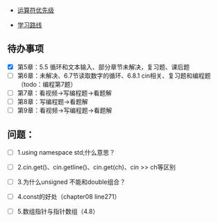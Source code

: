 - [运算符优先级](https://blog.csdn.net/weixin_41461277/article/details/85094089)

 - [学习路线](https://mp.weixin.qq.com/s/WW_X12bTm94iaCgWBgYtJw)
## 待办事项
- [x] 第5章：5.5 循环和文本输入、部分章节未解决，复习题、课后题
- [ ] 第6章：未解决、6.7节读取数字的循环、6.8.1 cin相关、复习题和编程题（todo：编程第7题）
- [ ] 第7章：看视频->写编程题->看题解
- [ ] 第8章：写编程题->看题解
- [ ] 第9章：看视频->写编程题->看题解

## 问题：
- [ ] 1.using namespace std;什么意思？  
- [ ] 2.cin.get()、cin.getline()、cin.get(ch)、cin >> ch等区别
- [ ] 3.为什么unsigned 不能和double组合？
- [ ] 4.const的好处（chapter08 line271）
- [ ] 5.数组指针与指针数组（4.8）

